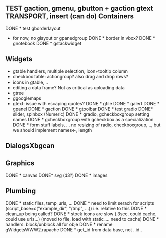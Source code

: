 TEST gaction, gmenu, gbutton + gaction
gtext TRANSPORT, insert (can do)
Containers
-----------
DONE * test gborderlayout
* for now, no glayout or gpanedgroup
DONE * border in vbox?
DONE * gnotebook
DONE * gstackwidget


Widgets
-------


* gtable handlers, multiple selection, icon+tooltip column
* checkbox table: actiongroup? also drag and drop rows?
* icons in gtable, ..
* editing a data frame? Not as critical as uploading data
* gtree
* ggooglemaps
* gtext: issue with escaping quotes?
DONE * gfile 
DONE * galert 
DONE * gpanel
DONE * gaction
DONE * gtoolbar
DONE * test gradio
DONE* slider, spinbox (Numeric)
DONE * gradio, gcheckboxgroup setting names
DONE * gcheckboxgroup with gcheckbox as a specialization
DONE * form stuff labels, ... no resizing of radio, checkboxgroup, .., but we should implement names<-, length

DialogsXbgcan
-------


Graphics
--------
DONE * canvas
DONE* svg (d3?)
DONE * images

Plumbing
--------
DONE * static files, temp_urls, ...
DONE * need to limit serach for scripts (script_base=c("example_dir", "/tmp", ...)) i.e. relative to this
DONE * clean_up being called?
DONE * stock icons are slow (.3sec. could cache, could use urls...) (moved to file, load with static_... need to cache)
DONE * handlers: block/unblock all for obje
DONE * rename gWidgetsWWW2.rapache
DONE * get_id from data base, not ..id..




